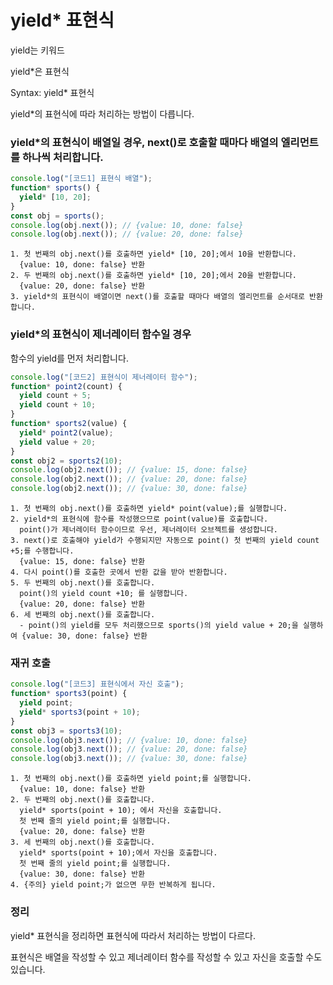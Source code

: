# yield\* 표현식

yield는 키워드

yield\*은 표현식

Syntax: yield\* 표현식

yield\*의 표현식에 따라 처리하는 방법이 다릅니다.

### yield\*의 표현식이 배열일 경우, next()로 호출할 때마다 배열의 엘리먼트를 하나씩 처리합니다.

```js
console.log("[코드1] 표현식 배열");
function* sports() {
  yield* [10, 20];
}
const obj = sports();
console.log(obj.next()); // {value: 10, done: false}
console.log(obj.next()); // {value: 20, done: false}
```

    1. 첫 번째의 obj.next()를 호출하면 yield* [10, 20];에서 10을 반환합니다.
      {value: 10, done: false} 반환
    2. 두 번째의 obj.next()를 호출하면 yield* [10, 20];에서 20을 반환합니다.
      {value: 20, done: false} 반환
    3. yield*의 표현식이 배열이면 next()를 호출할 때마다 배열의 엘리먼트를 순서대로 반환합니다.

### yield\*의 표현식이 제너레이터 함수일 경우

함수의 yield를 먼저 처리합니다.

```js
console.log("[코드2] 표현식이 제너레이터 함수");
function* point2(count) {
  yield count + 5;
  yield count + 10;
}
function* sports2(value) {
  yield* point2(value);
  yield value + 20;
}
const obj2 = sports2(10);
console.log(obj2.next()); // {value: 15, done: false}
console.log(obj2.next()); // {value: 20, done: false}
console.log(obj2.next()); // {value: 30, done: false}
```

    1. 첫 번째의 obj.next()를 호출하면 yield* point(value);를 실행합니다.
    2. yield*의 표현식에 함수를 작성했으므로 point(value)를 호출합니다.
      point()가 제너레이터 함수이므로 우선, 제너레이터 오브젝트를 생성합니다.
    3. next()로 호출해야 yield가 수행되지만 자동으로 point() 첫 번째의 yield count +5;를 수행합니다.
      {value: 15, done: false} 반환
    4. 다시 point()를 호출한 곳에서 반환 값을 받아 반환합니다.
    5. 두 번째의 obj.next()를 호출합니다.
      point()의 yield count +10; 를 실행합니다.
      {value: 20, done: false} 반환
    6. 세 번째의 obj.next()를 호출합니다.
      - point()의 yield를 모두 처리했으므로 sports()의 yield value + 20;을 실행하여 {value: 30, done: false} 반환

### 재귀 호출

```js
console.log("[코드3] 표현식에서 자신 호출");
function* sports3(point) {
  yield point;
  yield* sports3(point + 10);
}
const obj3 = sports3(10);
console.log(obj3.next()); // {value: 10, done: false}
console.log(obj3.next()); // {value: 20, done: false}
console.log(obj3.next()); // {value: 30, done: false}
```

    1. 첫 번째의 obj.next()를 호출하면 yield point;를 실행합니다.
      {value: 10, done: false} 반환
    2. 두 번째의 obj.next()를 호출합니다.
      yield* sports(point + 10); 에서 자신을 호출합니다.
      첫 번째 줄의 yield point;를 실행합니다.
      {value: 20, done: false} 반환
    3. 세 번째의 obj.next()를 호출합니다.
      yield* sports(point + 10);에서 자신을 호출합니다.
      첫 번째 줄의 yield point;를 실행합니다.
      {value: 30, done: false} 반환
    4. {주의} yield point;가 없으면 무한 반복하게 됩니다.

### 정리

yield\* 표현식을 정리하면 표현식에 따라서 처리하는 방법이 다르다.

표현식은 배열을 작성할 수 있고 제너레이터 함수를 작성할 수 있고 자신을 호출할 수도 있습니다.
